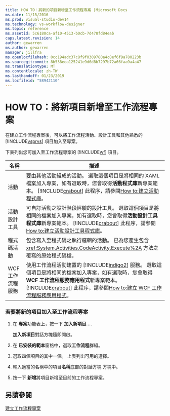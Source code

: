 ```yaml
---
title: HOW TO：將新的項目新增至工作流程專案 |Microsoft Docs
ms.date: 11/15/2016
ms.prod: visual-studio-dev14
ms.technology: vs-workflow-designer
ms.topic: reference
ms.assetid: 5c6180ca-af10-4513-b0cb-7d478fd84eab
caps.latest.revision: 14
author: gewarren
ms.author: gewarren
manager: jillfra
ms.openlocfilehash: 0cc194adc37c8f9f0309780a4c8ef6f9a780223b
ms.sourcegitcommit: 8b538eea125241e9d6d8b7297b72a66faa9a4a47
ms.translationtype: MT
ms.contentlocale: zh-TW
ms.lasthandoff: 01/23/2019
ms.locfileid: "58942110"
---
```

# <a name="how-to-add-a-new-item-to-a-workflow-project"></a>HOW TO：將新項目新增至工作流程專案
在建立工作流程專案後，可以將工作流程活動、設計工具和其他熟悉的 [!INCLUDE[vsprvs](../includes/vsprvs-md.md)] 項目加入至專案。  
  
 下表列出您可加入至工作流程專案的 [!INCLUDE[wf](../includes/wf-md.md)] 項目。  
  
|名稱|描述|  
|----------|-----------------|  
|活動|要由其他活動組成的活動。 選取這個項目是將相同的 XAML 檔案加入專案，如有選取時，您會取得**活動程式庫**新專案範本。 [!INCLUDE[crabout](../includes/crabout-md.md)] 此程序，請參閱[How to:建立活動程式庫](../workflow-designer/how-to-create-an-activity-library.md)。|  
|活動設計工具|可自訂活動之設計階段經驗的設計工具。 選取這個項目是將相同的檔案加入專案，如有選取時，您會取得**活動設計工具程式庫**新專案範本。 [!INCLUDE[crabout](../includes/crabout-md.md)] 此程序，請參閱[How to:建立活動設計工具程式庫](../workflow-designer/how-to-create-an-activity-designer-library.md)。|  
|程式碼活動|包含寫入至程式碼之執行邏輯的活動。 已為您產生包含 <xref:System.Activities.CodeActivity.Execute%2A> 方法之覆寫的原始程式碼檔。|  
|WCF 工作流程服務|使用工作流程活動建置的 [!INCLUDE[indigo2](../includes/indigo2-md.md)] 服務。 選取這個項目是將相同的檔案加入專案，如有選取時，您會取得**WCF 工作流程服務應用程式**新專案範本。 [!INCLUDE[crabout](../includes/crabout-md.md)] 此程序，請參閱[How to:建立 WCF 工作流程服務應用程式](../workflow-designer/how-to-create-a-wcf-workflow-service-application.md)。|  
  
### <a name="to-add-a-new-item-to-a-workflow-project"></a>若要將新的項目加入至工作流程專案  
  
1.  在 **專案**功能表上，按一下 **加入新項目...**.  
  
     **加入新項目**對話方塊隨即開啟。  
  
2.  在 **已安裝的範本**窗格中，選取**工作流程**群組。  
  
3.  選取四個項目的其中一個。 上表列出可用的選擇。  
  
4.  輸入適當的名稱中的項目**名稱**底部的對話方塊 方塊中。  
  
5.  按一下 **新增**將項目新增至目前的工作流程專案。  
  
## <a name="see-also"></a>另請參閱  
 [建立工作流程專案](../workflow-designer/creating-a-workflow-project.md)